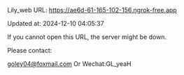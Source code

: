 Lily_web URL: https://ae6d-61-165-102-156.ngrok-free.app

Updated at: 2024-12-10 04:05:37

If you cannot open this URL, the server might be down.

Please contact: 

goley04@foxmail.com Or Wechat:GL_yeaH